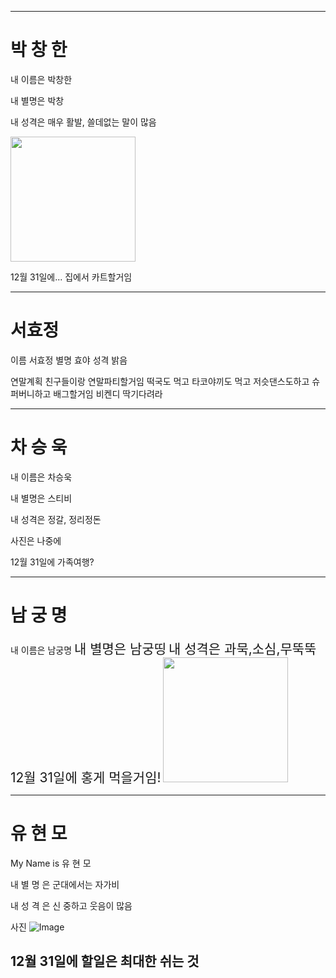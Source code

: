 ﻿---
# 박 창 한
내 이름은 박창한

내 별명은 박창

내 성격은 매우 활발, 쓸데없는 말이 많음

<img src = "http://www.mycoffeestory.co.kr/xe/files/attach/images/209/429/d821ed326396ae742f3884bdb2ed8d38.jpg" width="200px" height="200px">

12월 31일에... 집에서 카트할거임

---
# 서효정
이름	서효정
별명	효야
성격	밝음

연말계획	친구들이랑 연말파티할거임
	떡국도 먹고
	타코야끼도 먹고
	저슷댄스도하고
	슈퍼버니하고
	배그할거임
	비켄디 딱기다려라

---
# 차 승 욱
내 이름은 차승욱

내 별명은 스티비

내 성격은 정갈, 정리정돈

사진은 나중에

12월 31일에 가족여행?

---
# 남 궁 명
내 이름은 남궁명
<span style="font-size:1.5em;">내 별명은 남궁띵</span>
<span style="font-size:1.5em;">내 성격은 과묵,소심,무뚝뚝</span>
<span style="font-size:1.5em;">12월 31일에 홍게 먹을거임!</span>
<img src="https://scontent-icn1-1.xx.fbcdn.net/v/t1.0-9/17554261_1131974856929209_8761835195175211739_n.jpg?_nc_cat=110&_nc_ht=scontent-icn1-1.xx&oh=085eb92ff50ccf0aac1e757bded896b4&oe=5CD103DD" width="200px" height="200px">

---
# 유 현 모

My Name is 유 현 모

내 별 명 은 군대에서는 자가비

내 성 격 은 신 중하고 웃음이 많음

사진 ![Image](https://shopping-phinf.pstatic.net/main_1121475/11214758206.20170319183952.jpg?type=f300)

12월 31일에 할일은 최대한 쉬는 것
---


